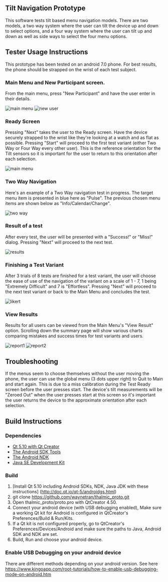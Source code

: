 
## Tilt Navigation Prototype

This software tests tilt based menu navigation models. There are two models, a two way system where the user can tilt the device up and down to select options, and a four way system where the user can tilt up and down as well as side ways to select the four menu options.

## Tester Usage Instructions

This prototype has been tested on an android 7.0 phone. For best results, the phone should be strapped on the wrist of each test subject.

### Main Menu and New Participant screen.
From the main menu, press "New Participant" and have the user enter in their details.

![main menu](screenshots/mainmenu.jpg) ![new user](screenshots/newuser.jpg)


### Ready Screen
Pressing "Next" takes the user to the Ready screen. Have the device securely strapped to the wrist like they're looking at a watch and as flat as possible. Pressing "Start" will proceed to the first test variant (either Two Way or Four Way every other user). This is the reference orientation for the Tilt sensors so it is important for the user to return to this orientation after each selection.

![main menu](screenshots/prenavigation.jpg)


### Two Way Navigation
Here's an example of a Two Way navigation test in progress. The target menu item is presented in blue here as "Pulse". The previous chosen menu items are shown below as "Info/Calendar/Change".

![two way](screenshots/twowaytilt.jpg)


### Result of a test
After every test, the user will be presented with a "Success!" or "Miss!" dialog. Pressing "Next" will proceed to the next test.

![results](screenshots/results.jpg)


### Finishing a Test Variant
After 3 trials of 8 tests are finished for a test variant, the user will choose the ease of use of the navigation of the variant on a scale of 1 - 7, 1 being "Extremely Difficult" and 7 is "Effortless". Pressing "Next" will proceed to the next test variant or back to the Main Menu and concludes the test.

![likert](screenshots/likert.jpg)

### View Results
Results for all users can be viewed from the Main Menu's "View Result" option. Scrolling down the summary page will show various charts comparing mistakes and success times for test variants and users.

![report1](screenshots/reports1.jpg) ![report2](screenshots/reports2.jpg)

## Troubleshooting
If the menus seem to choose themselves without the user moving the phone, the user can use the global menu (3 dots upper right) to Quit to Main and start again.  This is due to a miss calibration during the Test Ready screen before the user presses start. The device's tilt measurements will be "Zeroed Out" when the user presses start at this screen so it's important the user returns the device to the approximate orientation after each selection.

## Build Instructions

### Dependencies
- [Qt 5.10 with Qt Creator](https://download.qt.io/official_releases/qt/5.10/5.10.0)
- [The Android SDK Tools](https://www.google.com)
- [The Android NDK](https://developer.android.com/ndk/index.html)
- [Java SE Development Kit](http://www.oracle.com/technetwork/java/javase/downloads/index.html)

### Build
1. [Install Qt 5.10 including Android SDKs, NDK, Java JDK with these instructions] (http://doc.qt.io/qt-5/androidgs.html)
2. git clone https://github.com/waynetran/thalmic_proto.git
3. Open thalmic_proto/proto.pro with QtCreator 4.50.
4. Connect your android device (with USB debugging enabled), Make sure a working Qt kit for Android is configured in QtCreator's Preferences/Build & Run/Kits.
5. If a Qt kit is not configured properly, go to QtCreator's Preferences/Devices/Android and make sure the paths to Java, Android SDK and NDK are set.
6. Build, Run and choose your android device.

### Enable USB Debugging on your android device
There are different methods depending on your android version.
See here https://www.kingoapp.com/root-tutorials/how-to-enable-usb-debugging-mode-on-android.htm
